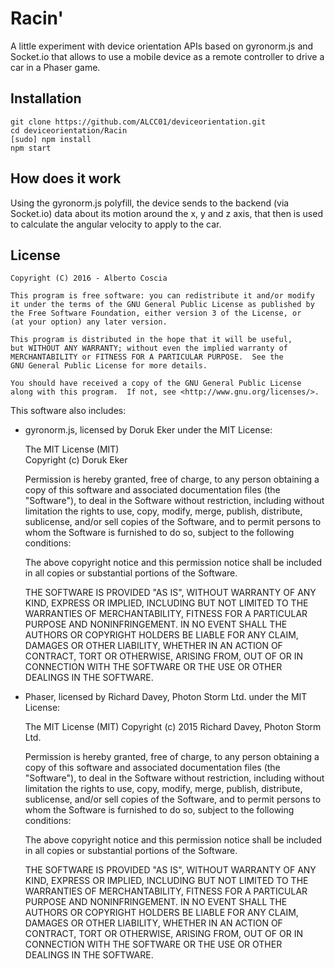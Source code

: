 # Racin'
A little experiment with device orientation APIs based on gyronorm.js and Socket.io that allows to use a mobile device 
as a remote controller to drive a car in a Phaser game.

## Installation

    git clone https://github.com/ALCC01/deviceorientation.git
    cd deviceorientation/Racin
    [sudo] npm install
    npm start
      
## How does it work
Using the gyronorm.js polyfill, the device sends to the backend (via Socket.io) data about its motion around the x, y and z axis,
that then is used to calculate the angular velocity to apply to the car.

## License
    Copyright (C) 2016 - Alberto Coscia
   
    This program is free software: you can redistribute it and/or modify
    it under the terms of the GNU General Public License as published by
    the Free Software Foundation, either version 3 of the License, or
    (at your option) any later version.
   
    This program is distributed in the hope that it will be useful,
    but WITHOUT ANY WARRANTY; without even the implied warranty of
    MERCHANTABILITY or FITNESS FOR A PARTICULAR PURPOSE.  See the
    GNU General Public License for more details.
   
    You should have received a copy of the GNU General Public License
    along with this program.  If not, see <http://www.gnu.org/licenses/>.
       
This software also includes:
 
 * gyronorm.js, licensed by Doruk Eker under the MIT License:
 

    The MIT License (MIT)       
    Copyright (c) Doruk Eker
       
    Permission is hereby granted, free of charge, to any person obtaining a copy
    of this software and associated documentation files (the "Software"), to deal
    in the Software without restriction, including without limitation the rights
    to use, copy, modify, merge, publish, distribute, sublicense, and/or sell
    copies of the Software, and to permit persons to whom the Software is
    furnished to do so, subject to the following conditions:
       
    The above copyright notice and this permission notice shall be included in all
    copies or substantial portions of the Software.
       
    THE SOFTWARE IS PROVIDED "AS IS", WITHOUT WARRANTY OF ANY KIND, EXPRESS OR
    IMPLIED, INCLUDING BUT NOT LIMITED TO THE WARRANTIES OF MERCHANTABILITY,
    FITNESS FOR A PARTICULAR PURPOSE AND NONINFRINGEMENT. IN NO EVENT SHALL THE
    AUTHORS OR COPYRIGHT HOLDERS BE LIABLE FOR ANY CLAIM, DAMAGES OR OTHER
    LIABILITY, WHETHER IN AN ACTION OF CONTRACT, TORT OR OTHERWISE, ARISING FROM,
    OUT OF OR IN CONNECTION WITH THE SOFTWARE OR THE USE OR OTHER DEALINGS IN THE
    SOFTWARE.

 * Phaser, licensed by Richard Davey, Photon Storm Ltd. under the MIT License:


    The MIT License (MIT)
    Copyright (c) 2015 Richard Davey, Photon Storm Ltd.

    Permission is hereby granted, free of charge, to any person obtaining a copy of
    this software and associated documentation files (the "Software"), to deal in
    the Software without restriction, including without limitation the rights to
    use, copy, modify, merge, publish, distribute, sublicense, and/or sell copies of
    the Software, and to permit persons to whom the Software is furnished to do so,
    subject to the following conditions:

    The above copyright notice and this permission notice shall be included in all
    copies or substantial portions of the Software.

    THE SOFTWARE IS PROVIDED "AS IS", WITHOUT WARRANTY OF ANY KIND, EXPRESS OR
    IMPLIED, INCLUDING BUT NOT LIMITED TO THE WARRANTIES OF MERCHANTABILITY, FITNESS
    FOR A PARTICULAR PURPOSE AND NONINFRINGEMENT. IN NO EVENT SHALL THE AUTHORS OR
    COPYRIGHT HOLDERS BE LIABLE FOR ANY CLAIM, DAMAGES OR OTHER LIABILITY, WHETHER
    IN AN ACTION OF CONTRACT, TORT OR OTHERWISE, ARISING FROM, OUT OF OR IN
    CONNECTION WITH THE SOFTWARE OR THE USE OR OTHER DEALINGS IN THE SOFTWARE.